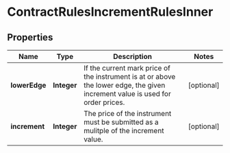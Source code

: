 

# ContractRulesIncrementRulesInner


## Properties

| Name | Type | Description | Notes |
|------------ | ------------- | ------------- | -------------|
|**lowerEdge** | **Integer** | If the current mark price of the instrument is at or above the lower edge, the given increment value is used for order prices. |  [optional] |
|**increment** | **Integer** | The price of the instrument must be submitted as a mulitple of the increment value. |  [optional] |



